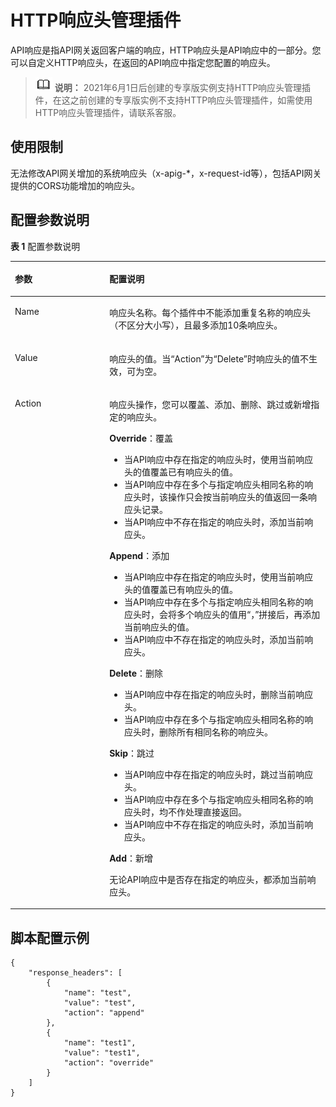 # HTTP响应头管理插件<a name="ZH-CN_TOPIC_0000001142797430"></a>

API响应是指API网关返回客户端的响应，HTTP响应头是API响应中的一部分。您可以自定义HTTP响应头，在返回的API响应中指定您配置的响应头。

>![](public_sys-resources/icon-note.gif) **说明：** 
>2021年6月1日后创建的专享版实例支持HTTP响应头管理插件，在这之前创建的专享版实例不支持HTTP响应头管理插件，如需使用HTTP响应头管理插件，请联系客服。

## 使用限制<a name="zh-cn_topic_0000001128377392_zh-cn_topic_0000001117215264_section12218718182910"></a>

无法修改API网关增加的系统响应头（x-apig-\*，x-request-id等），包括API网关提供的CORS功能增加的响应头。

## 配置参数说明<a name="zh-cn_topic_0000001128377392_zh-cn_topic_0000001117215264_section16297425153118"></a>

**表 1**  配置参数说明

<a name="zh-cn_topic_0000001128377392_zh-cn_topic_0000001117215264_table1729413173312"></a>
<table><thead align="left"><tr id="zh-cn_topic_0000001128377392_zh-cn_topic_0000001117215264_row2295151173317"><th class="cellrowborder" valign="top" width="30%" id="mcps1.2.3.1.1"><p id="zh-cn_topic_0000001128377392_zh-cn_topic_0000001117215264_p52954133313"><a name="zh-cn_topic_0000001128377392_zh-cn_topic_0000001117215264_p52954133313"></a><a name="zh-cn_topic_0000001128377392_zh-cn_topic_0000001117215264_p52954133313"></a>参数</p>
</th>
<th class="cellrowborder" valign="top" width="70%" id="mcps1.2.3.1.2"><p id="zh-cn_topic_0000001128377392_zh-cn_topic_0000001117215264_p122957183311"><a name="zh-cn_topic_0000001128377392_zh-cn_topic_0000001117215264_p122957183311"></a><a name="zh-cn_topic_0000001128377392_zh-cn_topic_0000001117215264_p122957183311"></a>配置说明</p>
</th>
</tr>
</thead>
<tbody><tr id="zh-cn_topic_0000001128377392_zh-cn_topic_0000001117215264_row1529515133316"><td class="cellrowborder" valign="top" width="30%" headers="mcps1.2.3.1.1 "><p id="zh-cn_topic_0000001128377392_zh-cn_topic_0000001117215264_p1629516133316"><a name="zh-cn_topic_0000001128377392_zh-cn_topic_0000001117215264_p1629516133316"></a><a name="zh-cn_topic_0000001128377392_zh-cn_topic_0000001117215264_p1629516133316"></a>Name</p>
</td>
<td class="cellrowborder" valign="top" width="70%" headers="mcps1.2.3.1.2 "><p id="zh-cn_topic_0000001128377392_zh-cn_topic_0000001117215264_p1429531183316"><a name="zh-cn_topic_0000001128377392_zh-cn_topic_0000001117215264_p1429531183316"></a><a name="zh-cn_topic_0000001128377392_zh-cn_topic_0000001117215264_p1429531183316"></a>响应头名称。每个插件中不能添加重复名称的响应头（不区分大小写），且最多添加10条响应头。</p>
</td>
</tr>
<tr id="zh-cn_topic_0000001128377392_zh-cn_topic_0000001117215264_row42958115339"><td class="cellrowborder" valign="top" width="30%" headers="mcps1.2.3.1.1 "><p id="zh-cn_topic_0000001128377392_zh-cn_topic_0000001117215264_p172954116336"><a name="zh-cn_topic_0000001128377392_zh-cn_topic_0000001117215264_p172954116336"></a><a name="zh-cn_topic_0000001128377392_zh-cn_topic_0000001117215264_p172954116336"></a>Value</p>
</td>
<td class="cellrowborder" valign="top" width="70%" headers="mcps1.2.3.1.2 "><p id="zh-cn_topic_0000001128377392_zh-cn_topic_0000001117215264_p5296101123313"><a name="zh-cn_topic_0000001128377392_zh-cn_topic_0000001117215264_p5296101123313"></a><a name="zh-cn_topic_0000001128377392_zh-cn_topic_0000001117215264_p5296101123313"></a>响应头的值。当“Action”为“Delete”时响应头的值不生效，可为空。</p>
</td>
</tr>
<tr id="zh-cn_topic_0000001128377392_zh-cn_topic_0000001117215264_row129610114337"><td class="cellrowborder" valign="top" width="30%" headers="mcps1.2.3.1.1 "><p id="zh-cn_topic_0000001128377392_zh-cn_topic_0000001117215264_p12296119332"><a name="zh-cn_topic_0000001128377392_zh-cn_topic_0000001117215264_p12296119332"></a><a name="zh-cn_topic_0000001128377392_zh-cn_topic_0000001117215264_p12296119332"></a>Action</p>
</td>
<td class="cellrowborder" valign="top" width="70%" headers="mcps1.2.3.1.2 "><p id="zh-cn_topic_0000001128377392_zh-cn_topic_0000001117215264_p1429614113316"><a name="zh-cn_topic_0000001128377392_zh-cn_topic_0000001117215264_p1429614113316"></a><a name="zh-cn_topic_0000001128377392_zh-cn_topic_0000001117215264_p1429614113316"></a>响应头操作，您可以覆盖、添加、删除、跳过或新增指定的响应头。</p>
<p id="zh-cn_topic_0000001128377392_zh-cn_topic_0000001117215264_p211901261212"><a name="zh-cn_topic_0000001128377392_zh-cn_topic_0000001117215264_p211901261212"></a><a name="zh-cn_topic_0000001128377392_zh-cn_topic_0000001117215264_p211901261212"></a><strong id="zh-cn_topic_0000001128377392_zh-cn_topic_0000001117215264_b11119412121215"><a name="zh-cn_topic_0000001128377392_zh-cn_topic_0000001117215264_b11119412121215"></a><a name="zh-cn_topic_0000001128377392_zh-cn_topic_0000001117215264_b11119412121215"></a>Override</strong>：覆盖</p>
<a name="zh-cn_topic_0000001128377392_zh-cn_topic_0000001117215264_ul177611084358"></a><a name="zh-cn_topic_0000001128377392_zh-cn_topic_0000001117215264_ul177611084358"></a><ul id="zh-cn_topic_0000001128377392_zh-cn_topic_0000001117215264_ul177611084358"><li>当API响应中存在指定的响应头时，使用当前响应头的值覆盖已有响应头的值。</li><li>当API响应中存在多个与指定响应头相同名称的响应头时，该操作只会按当前响应头的值返回一条响应头记录。</li><li>当API响应中不存在指定的响应头时，添加当前响应头。</li></ul>
<p id="zh-cn_topic_0000001128377392_zh-cn_topic_0000001117215264_p9430171916221"><a name="zh-cn_topic_0000001128377392_zh-cn_topic_0000001117215264_p9430171916221"></a><a name="zh-cn_topic_0000001128377392_zh-cn_topic_0000001117215264_p9430171916221"></a><strong id="zh-cn_topic_0000001128377392_zh-cn_topic_0000001117215264_b1343019199221"><a name="zh-cn_topic_0000001128377392_zh-cn_topic_0000001117215264_b1343019199221"></a><a name="zh-cn_topic_0000001128377392_zh-cn_topic_0000001117215264_b1343019199221"></a>Append</strong>：添加</p>
<a name="zh-cn_topic_0000001128377392_zh-cn_topic_0000001117215264_ul1995021243516"></a><a name="zh-cn_topic_0000001128377392_zh-cn_topic_0000001117215264_ul1995021243516"></a><ul id="zh-cn_topic_0000001128377392_zh-cn_topic_0000001117215264_ul1995021243516"><li>当API响应中存在指定的响应头时，使用当前响应头的值覆盖已有响应头的值。</li><li>当API响应中存在多个与指定响应头相同名称的响应头时，会将多个响应头的值用“，”拼接后，再添加当前响应头的值。</li><li>当API响应中不存在指定的响应头时，添加当前响应头。</li></ul>
<p id="zh-cn_topic_0000001128377392_zh-cn_topic_0000001117215264_p10602134393520"><a name="zh-cn_topic_0000001128377392_zh-cn_topic_0000001117215264_p10602134393520"></a><a name="zh-cn_topic_0000001128377392_zh-cn_topic_0000001117215264_p10602134393520"></a><strong id="zh-cn_topic_0000001128377392_zh-cn_topic_0000001117215264_b1860215431354"><a name="zh-cn_topic_0000001128377392_zh-cn_topic_0000001117215264_b1860215431354"></a><a name="zh-cn_topic_0000001128377392_zh-cn_topic_0000001117215264_b1860215431354"></a>Delete</strong>：删除</p>
<a name="zh-cn_topic_0000001128377392_zh-cn_topic_0000001117215264_ul19161951183514"></a><a name="zh-cn_topic_0000001128377392_zh-cn_topic_0000001117215264_ul19161951183514"></a><ul id="zh-cn_topic_0000001128377392_zh-cn_topic_0000001117215264_ul19161951183514"><li>当API响应中存在指定的响应头时，删除当前响应头。</li><li>当API响应中存在多个与指定响应头相同名称的响应头时，删除所有相同名称的响应头。</li></ul>
<p id="zh-cn_topic_0000001128377392_zh-cn_topic_0000001117215264_p10551327163812"><a name="zh-cn_topic_0000001128377392_zh-cn_topic_0000001117215264_p10551327163812"></a><a name="zh-cn_topic_0000001128377392_zh-cn_topic_0000001117215264_p10551327163812"></a><strong id="zh-cn_topic_0000001128377392_zh-cn_topic_0000001117215264_b1955827173819"><a name="zh-cn_topic_0000001128377392_zh-cn_topic_0000001117215264_b1955827173819"></a><a name="zh-cn_topic_0000001128377392_zh-cn_topic_0000001117215264_b1955827173819"></a>Skip</strong>：跳过</p>
<a name="zh-cn_topic_0000001128377392_zh-cn_topic_0000001117215264_ul64522037123815"></a><a name="zh-cn_topic_0000001128377392_zh-cn_topic_0000001117215264_ul64522037123815"></a><ul id="zh-cn_topic_0000001128377392_zh-cn_topic_0000001117215264_ul64522037123815"><li>当API响应中存在指定的响应头时，跳过当前响应头。</li><li>当API响应中存在多个与指定响应头相同名称的响应头时，均不作处理直接返回。</li><li>当API响应中不存在指定的响应头时，添加当前响应头。</li></ul>
<p id="zh-cn_topic_0000001128377392_zh-cn_topic_0000001117215264_p26161441144012"><a name="zh-cn_topic_0000001128377392_zh-cn_topic_0000001117215264_p26161441144012"></a><a name="zh-cn_topic_0000001128377392_zh-cn_topic_0000001117215264_p26161441144012"></a><strong id="zh-cn_topic_0000001128377392_zh-cn_topic_0000001117215264_b16162041134012"><a name="zh-cn_topic_0000001128377392_zh-cn_topic_0000001117215264_b16162041134012"></a><a name="zh-cn_topic_0000001128377392_zh-cn_topic_0000001117215264_b16162041134012"></a>Add</strong>：新增</p>
<p id="zh-cn_topic_0000001128377392_zh-cn_topic_0000001117215264_p134551528238"><a name="zh-cn_topic_0000001128377392_zh-cn_topic_0000001117215264_p134551528238"></a><a name="zh-cn_topic_0000001128377392_zh-cn_topic_0000001117215264_p134551528238"></a>无论API响应中是否存在指定的响应头，都添加当前响应头。</p>
</td>
</tr>
</tbody>
</table>

## 脚本配置示例<a name="zh-cn_topic_0000001128377392_zh-cn_topic_0000001117215264_section1665538193019"></a>

```
{
    "response_headers": [
        {
            "name": "test",
            "value": "test",
            "action": "append"
        },
        {
            "name": "test1",
            "value": "test1",
            "action": "override"
        }
    ]
}
```

